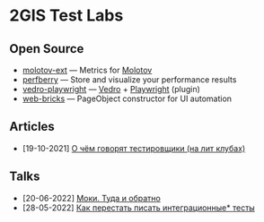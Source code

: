 # 2GIS Test Labs

## Open Source

- [molotov-ext](https://github.com/2gis-test-labs/molotov-ext) — Metrics for [Molotov](https://molotov.readthedocs.io/en/stable/)
- [perfberry](https://github.com/2gis-test-labs/perfberry) — Store and visualize your performance results
- [vedro-playwright](https://github.com/2gis-test-labs/vedro-playwright) — [Vedro](https://vedro.io/) + [Playwright](https://playwright.dev/python/) (plugin)
- [web-bricks](https://github.com/2gis-test-labs/web-bricks) — PageObject constructor for UI automation

## Articles

- [19-10-2021] [О чём говорят тестировщики (на лит клубах)](https://medium.com/@julen.gladja/qa-book-club-7fb61b3bf59)

## Talks

- [20-06-2022] [Моки. Туда и обратно](https://www.youtube.com/watch?v=l8zh3DsZYz4)
- [28-05-2022] [Как перестать писать интеграционные* тесты](https://12.codefest.ru/lecture/2052)
